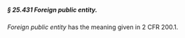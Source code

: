 ##### § 25.431 Foreign public entity. #####

*Foreign public entity* has the meaning given in 2 CFR 200.1.